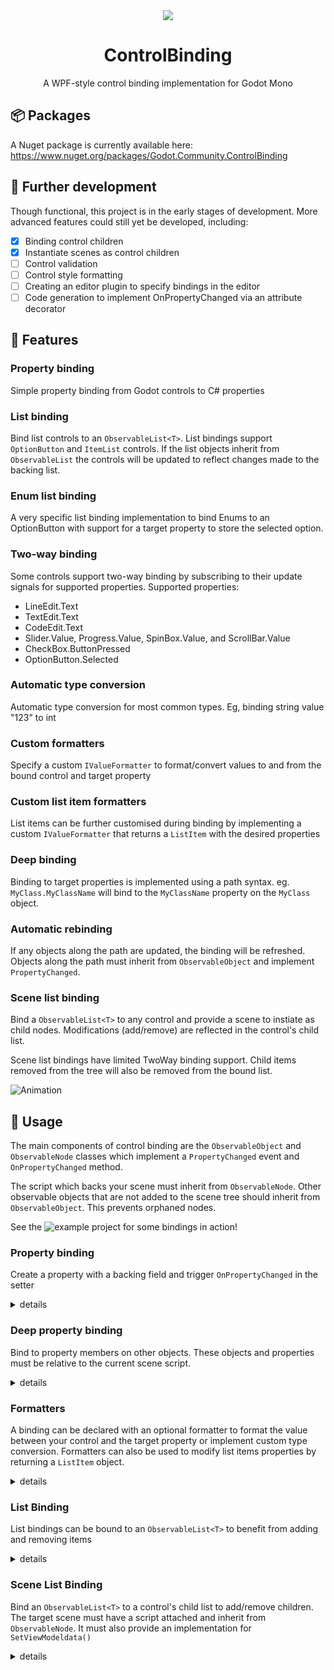 <div align="center">
<img src="https://github.com/Dangles91/Godot.Community.ControlBinding/assets/9249458/9c600eba-a35a-4fc2-92a6-610bd5101897" />
<h1>ControlBinding</h1>
<p>A WPF-style control binding implementation for Godot Mono</p>
</div>


## :package: Packages
A Nuget package is currently available here: https://www.nuget.org/packages/Godot.Community.ControlBinding

## :train: Further development
Though functional, this project is in the early stages of development. More advanced features could still yet be developed, including:
* [x] Binding control children
* [x] Instantiate scenes as control children
* [ ] Control validation
* [ ] Control style formatting
* [ ] Creating an editor plugin to specify bindings in the editor
* [ ] Code generation to implement OnPropertyChanged via an attribute decorator

##  :dart: Features
### Property binding
Simple property binding from Godot controls to C# properties

### List binding
Bind list controls to an `ObservableList<T>`. List bindings support `OptionButton` and `ItemList` controls.
If the list objects inherit from `ObservableList` the controls will be updated to reflect changes made to the backing list.

### Enum list binding
A very specific list binding implementation to bind Enums to an OptionButton with support for a target property to store the selected option.

### Two-way binding
Some controls support two-way binding by subscribing to their update signals for supported properties.
Supported properties:
- LineEdit.Text
- TextEdit.Text
- CodeEdit.Text
- Slider.Value, Progress.Value, SpinBox.Value, and ScrollBar.Value
- CheckBox.ButtonPressed
- OptionButton.Selected

### Automatic type conversion
Automatic type conversion for most common types. Eg, binding string value "123" to int

### Custom formatters
Specify a custom `IValueFormatter` to format/convert values to and from the bound control and target property

### Custom list item formatters
List items can be further customised during binding by implementing a custom `IValueFormatter` that returns a `ListItem` with the desired properties

### Deep binding
Binding to target properties is implemented using a path syntax. eg. `MyClass.MyClassName` will bind to the `MyClassName` property on the `MyClass` object.

### Automatic rebinding
If any objects along the path are updated, the binding will be refreshed. Objects along the path must inherit from `ObservableObject` and implement `PropertyChanged`.

### Scene list binding
Bind a `ObservableList<T>` to any control and provide a scene to instiate as child nodes. Modifications (add/remove) are reflected in the control's child list.

Scene list bindings have limited TwoWay binding support. Child items removed from the tree will also be removed from the bound list.

![Animation](https://github.com/Dangles91/Godot.Community.ControlBinding/assets/9249458/8c21a527-8326-4ace-b4b3-8035b6c25ac6)

## :toolbox: Usage
The main components of control binding are the `ObservableObject` and `ObservableNode` classes which implement a `PropertyChanged` event and `OnPropertyChanged` method.

The script which backs your scene must inherit from `ObservableNode`. Other observable objects that are not added to the scene tree should inherit from `ObservableObject`. This prevents orphaned nodes.

See the ![example project](/examples/basic-bindings) for some bindings in action!


### Property binding
Create a property with a backing field and trigger `OnPropertyChanged` in the setter
<details>
  <summary>details</summary>

```c#
private int spinBoxValue;
public int SpinBoxValue
{
    get { return spinBoxValue; }
    set { spinBoxValue = value; OnPropertyChanged(); }
}

```

Alternatively, use the `SetValue` method to update the backing field and trigger `OnPropertyChanged`

```c#
private int spinBoxValue;
public int SpinBoxValue
{
    get { return spinBoxValue; }
    set { SetValue(ref spinBoxValue, value); }
}
```

Add a binding in `_Ready()`. This binding targets a control in the scene with the unique name **%SpinBox** with the `BindingMode` __TwoWay__. A BindingMode of TwoWay states that we want the spinbox value to be set into the target property and vice-versa.

```c#
BindProperty("%SpinBox", nameof(SpinBox.Value), nameof(SpinBoxValue), BindingMode.TwoWay);
```

</details>

### Deep property binding
Bind to property members on other objects. These objects and properties must be relative to the current scene script.

<details>
<summary>details</summary>

```c#
// Bind to SelectedPlayerData.Health
BindProperty("%LineEdit", nameof(LineEdit.Text), $"{nameof(SelectedPlayerData)}.{nameof(PlayerData.Health)}", BindingMode.TwoWay);

// Alternatively represent this as a string path instead
BindProperty("%LineEdit", nameof(LineEdit.Text), "SelectedPlayerData.Health", BindingMode.TwoWay);

```

The property `SelectedPlayerData` must notify about changes to automatically rebind the control. TwoWay binding also requires that the PlayerData class implements `ObservableObject` and notify of property changes.
```c#
private PlayerData selectedPlayerData = new();
public PlayerData SelectedPlayerData
{
    get { return selectedPlayerData; }
    set { SetValue(ref selectedPlayerData, value); }
}
```
</details>


### Formatters
A binding can be declared with an optional formatter to format the value between your control and the target property or implement custom type conversion. Formatters can also be used to modify list items properties by returning a `ListItem` object.

<details>
<summary>details</summary>

```c#
public class PlayerHealthFormatter : IValueFormatter
{
    public Func<object, object> FormatControl => (v) =>
    {
        return $"Player health: {v}";
    };

    public Func<object, object> FormatTarget => (v) =>
    {
        throw new NotImplementedException();
    };
}

BindProperty("%SpinBox", nameof(SpinBox.Value), nameof(SpinBoxValue), BindingMode.TwoWay, new PlayerHealthFormatter());
```

This formatter will set a string value into the target control using the input value substituted into a string. `FormatControl` is not implemented here so the value would be passed back as-is in the case of a two-way binding.

</details>

### List Binding
List bindings can be bound to an `ObservableList<T>` to benefit from adding and removing items

<details>
<summary>details</summary>

```c#
public ObservableList<PlayerData> PlayerDatas {get;set;} = new(){
    new PlayerData{Health = 500},
};

BindListProperty("%ItemList2", nameof(PlayerDatas), formatter: new PlayerDataListFormatter());
```

The `PlayerDataListFormatter` formats the PlayerData entry into a usable string value using a `ListItem` to also provided conditional formatting to the control

```c#
public class PlayerDataListFormatter : IValueFormatter
{
    public Func<object, object> FormatControl => (v) =>
    {
        var pData = v as PlayerData;
        var listItem = new ListItem
        {
            DisplayValue = $"Health: {pData.Health}",
            Icon = ResourceLoader.Load<Texture2D>("uid://bfdb75li0y86u"),
            Disabled = pData.Health < 1,
            Tooltip = pData.Health == 0 ? "Health must be greater than 0" : null,

        };
        return listItem;
    };

    public Func<object, object> FormatTarget => throw new NotImplementedException();
}
```

</details>

### Scene List Binding
Bind an `ObservableList<T>` to a control's child list to add/remove children. The target scene must have a script attached and inherit from `ObservableNode`. It must also provide an implementation for `SetViewModeldata()`

<details>
<summary>details</summary>

**Bind the control to a list and provide a path to the scene to instiate**
```c#
BindSceneList("%VBoxContainer", nameof(PlayerDatas), "uid://die1856ftg8w8");
```

**Scene implementation**
```c#
public partial class PlayerDataListItem : ObservableNode
{
    private PlayerData ViewModelData { get; set; }

    public override void SetViewModelData(object viewModelData)
    {
        ViewModelData = viewModelData as PlayerData;
        base.SetViewModelData(viewModelData);
    }

    public override void _Ready()
    {
        BindProperty("%TextEdit", "Text", "ViewModelData.Health", BindingMode.TwoWay);
        base._Ready();
    }
}
```
</details>
